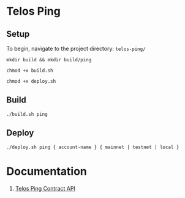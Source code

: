 # Telos Ping

## Setup

To begin, navigate to the project directory: `telos-ping/`

    mkdir build && mkdir build/ping

    chmod +x build.sh

    chmod +x deploy.sh

## Build

    ./build.sh ping

## Deploy

    ./deploy.sh ping { account-name } { mainnet | testnet | local }

# Documentation

1. [Telos Ping Contract API](docs/ContractAPI.md)

